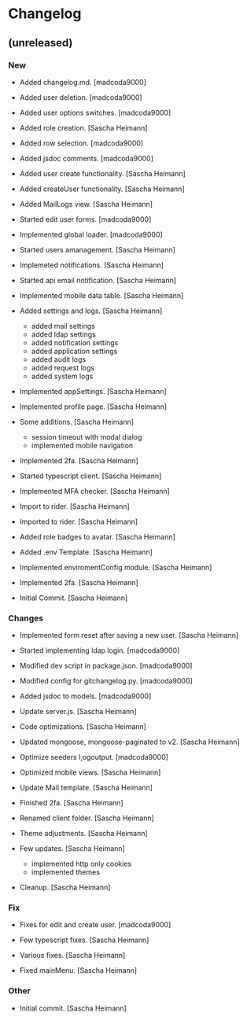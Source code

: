 # Changelog


## (unreleased)

### New

* Added changelog.md. [madcoda9000]

* Added user deletion. [madcoda9000]

* Added user options switches. [madcoda9000]

* Added role creation. [Sascha Heimann]

* Added row selection. [madcoda9000]

* Added jsdoc comments. [madcoda9000]

* Added user create functionality. [Sascha Heimann]

* Added createUser functionality. [Sascha Heimann]

* Added MailLogs view. [Sascha Heimann]

* Started edit user forms. [madcoda9000]

* Implemented global loader. [madcoda9000]

* Started users amanagement. [Sascha Heimann]

* Implemeted notifications. [Sascha Heimann]

* Started api email notification. [Sascha Heimann]

* Implemented mobile data table. [Sascha Heimann]

* Added settings and logs. [Sascha Heimann]

  - added mail settings
  - added ldap settings
  - added notification settings
  - added application settings
  - added audit logs
  - added request logs
  - added system logs

* Implemented appSettings. [Sascha Heimann]

* Implemented profile page. [Sascha Heimann]

* Some additions. [Sascha Heimann]

  - session timeout with modal dialog
  - implemented mobile navigation

* Implemented 2fa. [Sascha Heimann]

* Started typescript client. [Sascha Heimann]

* Implemented MFA checker. [Sascha Heimann]

* Import to rider. [Sascha Heimann]

* Imported to rider. [Sascha Heimann]

* Added role badges to avatar. [Sascha Heimann]

* Added .env Template. [Sascha Heimann]

* Implemented enviromentConfig module. [Sascha Heimann]

* Implemented 2fa. [Sascha Heimann]

* Initial Commit. [Sascha Heimann]

### Changes

* Implemented form reset after saving a new user. [Sascha Heimann]

* Started implementing ldap login. [madcoda9000]

* Modified dev script in package.json. [madcoda9000]

* Modified config for gitchangelog.py. [madcoda9000]

* Added jsdoc to models. [madcoda9000]

* Update server.js. [Sascha Heimann]

* Code optimizations. [Sascha Heimann]

* Updated mongoose, mongoose-paginated to v2. [Sascha Heimann]

* Optimize seeders l,ogoutput. [madcoda9000]

* Optimized mobile views. [Sascha Heimann]

* Update Mail template. [Sascha Heimann]

* Finished 2fa. [Sascha Heimann]

* Renamed client folder. [Sascha Heimann]

* Theme adjustments. [Sascha Heimann]

* Few updates. [Sascha Heimann]

  - implemented http only cookies
  - implemented themes

* Cleanup. [Sascha Heimann]

### Fix

* Fixes for edit and create user. [madcoda9000]

* Few typescript fixes. [Sascha Heimann]

* Various fixes. [Sascha Heimann]

* Fixed mainMenu. [Sascha Heimann]

### Other

* Initial commit. [Sascha Heimann]


